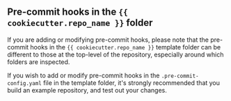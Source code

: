 ```{include} ../../../../../{{ cookiecutter.repo_name }}/docs/contributor_guide/pre_commit_hooks.md
```

## Pre-commit hooks in the `{{ cookiecutter.repo_name }}` folder

If you are adding or modifying pre-commit hooks, please note that the pre-commit hooks
in the `{{ cookiecutter.repo_name }}` template folder can be different to those at the
top-level of the repository, especially around which folders are inspected.

If you wish to add or modify pre-commit hooks in the `.pre-commit-config.yaml` file in
the template folder, it's strongly recommended that you build an example repository,
and test out your changes.

